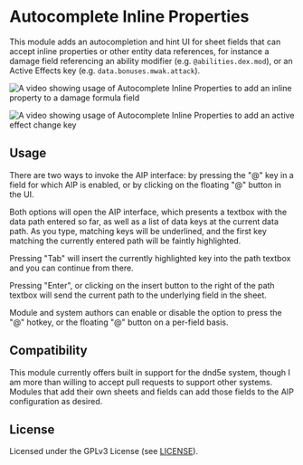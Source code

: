 # Autocomplete Inline Properties

This module adds an autocompletion and hint UI for sheet fields that can accept inline properties or other entity data references,
for instance a damage field referencing an ability modifier (e.g. `@abilities.dex.mod`),
or an Active Effects key (e.g. `data.bonuses.mwak.attack`).

![A video showing usage of Autocomplete Inline Properties to add an inline property to a damage formula field](https://f002.backblazeb2.com/file/cws-images/FVTT-AIP/autocomplete-inline-properties-damage-roll.gif)

![A video showing usage of Autocomplete Inline Properties to add an active effect change key](https://f002.backblazeb2.com/file/cws-images/FVTT-AIP/autocomplete-inline-properties-active-effect.gif)

## Usage

There are two ways to invoke the AIP interface:
by pressing the "@" key in a field for which AIP is enabled, or by clicking on the floating "@" button in the UI.

Both options will open the AIP interface, which presents a textbox with the data path entered so far,
as well as a list of data keys at the current data path.
As you type, matching keys will be underlined, and the first key matching the currently entered path will be faintly highlighted.

Pressing "Tab" will insert the currently highlighted key into the path textbox and you can continue from there.

Pressing "Enter", or clicking on the insert button to the right of the path textbox will send the current path to the underlying field in the sheet.

Module and system authors can enable or disable the option to press the "@" hotkey, or the floating "@" button on a per-field basis.

## Compatibility

This module currently offers built in support for the dnd5e system, though I am more than willing to accept pull requests to support other systems.
Modules that add their own sheets and fields can add those fields to the AIP configuration as desired.

## License

Licensed under the GPLv3 License (see [LICENSE](LICENSE)).
